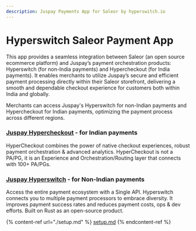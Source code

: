 ```yaml
---
description: Juspay Payments App for Saleor by hyperswitch.io
---
```


# Hyperswitch Saleor Payment App

This app provides a seamless integration between Saleor (an open source ecommerce platform) and Juspay’s payment orchestration products: Hyperswitch (for non-India payments) and Hypercheckout (for India payments). It enables merchants to utilize Juspay’s secure and efficient payment processing directly within their Saleor storefront, delivering a smooth and dependable checkout experience for customers both within India and globally.

Merchants can access Juspay's Hyperswitch for non-Indian payments and Hypercheckout for Indian payments, optimizing the payment process across different regions.

### [Juspay Hypercheckout](https://juspay.in/hypercheckout) - for Indian payments
HyperCheckout combines the power of native checkout experiences, robust payment orchestration & advanced analytics. HyperCheckout is not a PA/PG, it is an Experience and Orchestration/Routing layer that connects with 100+ PA/PGs. 

### [Juspay Hyperswitch](https://hyperswitch.io/) - for Non-Indian payments
Access the entire payment ecosystem with a Single API. Hyperswitch connects you to multiple payment processors to embrace diversity. It improves payment success rates and reduces payment costs, ops & dev efforts. Built on Rust as an open-source product.

{% content-ref url="./setup.md" %}
[setup.md](./setup.md)
{% endcontent-ref %}
